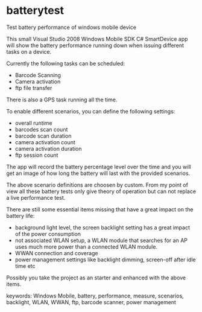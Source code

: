 batterytest
===========

Test battery performance of windows mobile device

This small Visual Studio 2008 Windows Mobile SDK C# SmartDevice app will show the battery performance running down when issuing different tasks on a device.

Currently the following tasks can be scheduled:

*  Barcode Scanning
*  Camera activation
*  ftp file transfer

There is also a GPS task running all the time.

To enable different scenarios, you can define the following settings:
+  overall runtime
+  barcodes scan count
+  barcode scan duration
+  camera activation count
+  camera activation duration
+  ftp session count

The app will record the battery percentage level over the time and you will get an image of how long the battery will last with the provided scenarios.

The above scenario definitions are choosen by custom. From my point of view all these battery tests only give theory of operation but can not replace a live performance test.

There are still some essential items missing that have a great impact on the battery life:
*  background light level, the screen backlight setting has a great impact of the power consumption
*  not associated WLAN setup, a WLAN module that searches for an AP uses much more power than a connected WLAN module.
*  WWAN connection and coverage
*  power management settings like backlight dimming, screen-off after idle time etc

Possibly you take the project as an starter and enhanced with the above items.

keywords: Windows Mobile, battery, performance, measure, scenarios, backlight, WLAN, WWAN, ftp, barcode scanner, power management
